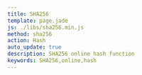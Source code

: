 ```yaml
---
title: SHA256
template: page.jade
js: ./libs/sha256.min.js
method: sha256
action: Hash
auto_update: true
description: SHA256 online hash function
keywords: SHA256,online,hash
---
```

